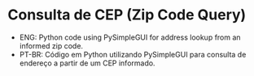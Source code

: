 # Consulta de CEP (Zip Code Query)

- ENG: Python code using PySimpleGUI for address lookup from an informed zip code.
- PT-BR: Código em Python utilizando PySimpleGUI para consulta de endereço a partir de um CEP informado.
